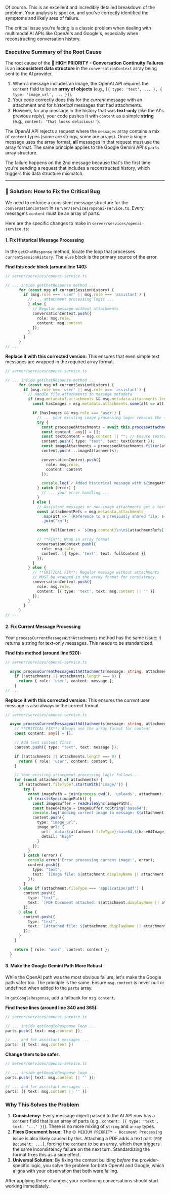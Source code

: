Of course. This is an excellent and incredibly detailed breakdown of the problem. Your analysis is spot on, and you've correctly identified the symptoms and likely area of failure.

The critical issue you're facing is a classic problem when dealing with multimodal AI APIs like OpenAI's and Google's, especially when reconstructing conversation history.

### Executive Summary of the Root Cause

The root cause of the **🔴 HIGH PRIORITY - Conversation Continuity Failures** is an **inconsistent data structure** in the `conversationContext` array being sent to the AI provider.

1.  When a message includes an image, the OpenAI API requires the `content` field to be an **array of objects** (e.g., `[{ type: 'text', ... }, { type: 'image_url', ... }]`).
2.  Your code correctly does this for the *current* message with an attachment and for *historical* messages that had attachments.
3.  However, for any message in the history that was **text-only** (like the AI's previous reply), your code pushes it with `content` as a simple **string** (e.g., `content: 'That looks delicious!'`).

The OpenAI API rejects a request where the `messages` array contains a mix of `content` types (some are strings, some are arrays). Once a single message uses the array format, **all** messages in that request must use the array format. The same principle applies to the Google Gemini API's `parts` array structure.

The failure happens on the 2nd message because that's the first time you're sending a request that includes a reconstructed history, which triggers this data structure mismatch.

---

### 🔧 Solution: How to Fix the Critical Bug

We need to enforce a consistent message structure for the `conversationContext` in `server/services/openai-service.ts`. Every message's `content` must be an array of parts.

Here are the specific changes to make in `server/services/openai-service.ts`:

#### 1. Fix Historical Message Processing

In the `getChatResponse` method, locate the loop that processes `currentSessionHistory`. The `else` block is the primary source of the error.

**Find this code block (around line 140):**
```typescript
// server/services/openai-service.ts

// ... inside getChatResponse method ...
      for (const msg of currentSessionHistory) {
        if (msg.role === 'user' || msg.role === 'assistant') {
          // ... attachment processing logic ...
          } else {
            // Regular message without attachments
            conversationContext.push({
              role: msg.role,
              content: msg.content
            });
          }
        }
      }
// ...
```

**Replace it with this corrected version:**
This ensures that even simple text messages are wrapped in the required array format.

```typescript
// server/services/openai-service.ts

// ... inside getChatResponse method ...
      for (const msg of currentSessionHistory) {
        if (msg.role === 'user' || msg.role === 'assistant') {
          // Handle file attachments in message metadata
          if (msg.metadata?.attachments && msg.metadata.attachments.length > 0) {
            const hasImages = msg.metadata.attachments.some(att => att.fileType?.startsWith('image/'));

            if (hasImages && msg.role === 'user') {
              // ... your existing image processing logic remains the same ...
              try {
                const processedAttachments = await this.processAttachmentsForHistory(msg.metadata.attachments);
                const content: any[] = [];
                const textContent = msg.content || ""; // Ensure textContent is not null
                content.push({ type: "text", text: textContent });
                const imageAttachments = processedAttachments.filter(att => att.type === 'image_url');
                content.push(...imageAttachments);

                conversationContext.push({
                  role: msg.role,
                  content: content
                });

                console.log(`✓ Added historical message with ${imageAttachments.length} image(s) to context`);
              } catch (error) {
                // ... your error handling ...
              }
            } else {
              // Assistant messages or non-image attachments get a text representation
              const attachmentRefs = msg.metadata.attachments
                .map(att => `[Reference to a previously shared file: ${att.displayName || att.fileName}]`)
                .join('\n');

              const fullContent = `${msg.content}\n\n${attachmentRefs}`.trim();

              // **FIX**: Wrap in array format
              conversationContext.push({
                role: msg.role,
                content: [{ type: 'text', text: fullContent }]
              });
            }
          } else {
            // **CRITICAL FIX**: Regular message without attachments
            // MUST be wrapped in the array format for consistency.
            conversationContext.push({
              role: msg.role,
              content: [{ type: 'text', text: msg.content || '' }]
            });
          }
        }
      }
// ...
```

#### 2. Fix Current Message Processing

Your `processCurrentMessageWithAttachments` method has the same issue: it returns a string for text-only messages. This needs to be standardized.

**Find this method (around line 520):**
```typescript
// server/services/openai-service.ts

  async processCurrentMessageWithAttachments(message: string, attachments: any[] = []): Promise<any> {
    if (!attachments || attachments.length === 0) {
      return { role: 'user', content: message };
    }
// ...
```

**Replace it with this corrected version:**
This ensures the *current* user message is also always in the correct format.

```typescript
// server/services/openai-service.ts

  async processCurrentMessageWithAttachments(message: string, attachments: any[] = []): Promise<any> {
    // **CRITICAL FIX**: Always use the array format for content
    const content: any[] = [];

    // Add text content first
    content.push({ type: "text", text: message });

    if (!attachments || attachments.length === 0) {
      return { role: 'user', content: content };
    }

    // Your existing attachment processing logic follows...
    for (const attachment of attachments) {
      if (attachment.fileType?.startsWith('image/')) {
        try {
          const imagePath = join(process.cwd(), 'uploads', attachment.fileName);
          if (existsSync(imagePath)) {
            const imageBuffer = readFileSync(imagePath);
            const base64Image = imageBuffer.toString('base64');
            console.log(`Adding current image to message: ${attachment.fileName}`);
            content.push({
              type: "image_url",
              image_url: {
                url: `data:${attachment.fileType};base64,${base64Image}`,
                detail: "high"
              }
            });
          }
        } catch (error) {
          console.error('Error processing current image:', error);
          content.push({
            type: "text",
            text: `[Image file: ${attachment.displayName || attachment.fileName} - error loading file]`
          });
        }
      } else if (attachment.fileType === 'application/pdf') {
        content.push({
          type: "text",
          text: `[PDF Document attached: ${attachment.displayName || attachment.fileName}. The content of this document is not yet readable by the AI.]`
        });
      } else {
        content.push({
          type: "text",
          text: `[Attached file: ${attachment.displayName || attachment.fileName} (${attachment.fileType})]`
        });
      }
    }

    return { role: 'user', content: content };
  }
```

#### 3. Make the Google Gemini Path More Robust

While the OpenAI path was the most obvious failure, let's make the Google path safer too. The principle is the same. Ensure `msg.content` is never null or undefined when added to the `parts` array.

In `getGoogleResponse`, add a fallback for `msg.content`.

**Find these lines (around line 340 and 365):**
```typescript
// server/services/openai-service.ts

// ... inside getGoogleResponse loop ...
parts.push({ text: msg.content });

// ... and for assistant messages ...
parts: [{ text: msg.content }]
```

**Change them to be safer:**
```typescript
// server/services/openai-service.ts

// ... inside getGoogleResponse loop ...
parts.push({ text: msg.content || '' });

// ... and for assistant messages ...
parts: [{ text: msg.content || '' }]
```

### Why This Solves the Problem

1.  **Consistency:** Every message object passed to the AI API now has a `content` field that is an array of parts (e.g., `content: [{ type: 'text', text: '...' }]`). There is no more mixing of `string` and `array` types.
2.  **Fixes Document Issue:** The `🟡 MEDIUM PRIORITY - Document Processing` issue is also likely caused by this. Attaching a PDF adds a text part `[PDF Document: ...]`, forcing the `content` to be an array, which then triggers the same inconsistency failure on the next turn. Standardizing the format fixes this as a side effect.
3.  **Universal Solution:** By fixing the context building *before* the provider-specific logic, you solve the problem for both OpenAI and Google, which aligns with your observation that both were failing.

After applying these changes, your continuing conversations should start working immediately.